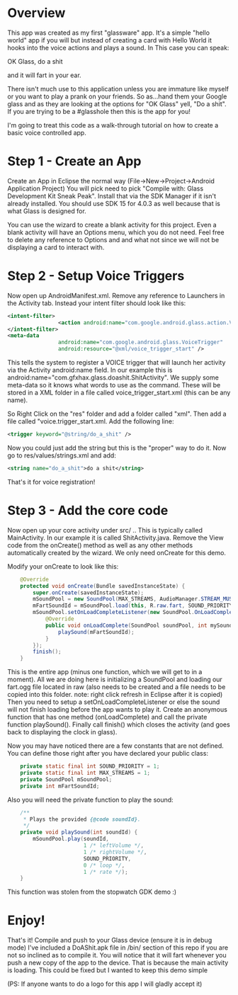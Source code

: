 Overview
========

This app was created as my first "glassware" app.  It's a simple "hello world" app if you will but
instead of creating a card with Hello World it hooks into the voice actions and plays a sound.  In
This case you can speak:

OK Glass, do a shit

and it will fart in your ear.

There isn't much use to this application unless you are immature like myself or you want to play
a prank on your friends.  So as...hand them your Google glass and as they are looking at the options
for "OK Glass" yell, "Do a shit".  If you are trying to be a #glasshole then this is the app for you!

I'm going to treat this code as a walk-through tutorial on how to create a basic voice controlled app.

Step 1 - Create an App
======================
Create an App in Eclipse the normal way (File->New->Project->Android Application Project) You will pick need to pick "Compile with: Glass Development Kit Sneak Peak".  Install that via the SDK Manager if it isn't already installed.  You should use SDK 15 for 4.0.3 as well because that is what Glass is designed for.

You can use the wizard to create a blank activity for this project.  Even a blank activity will have an
Options menu, which you do not need.  Feel free to delete any reference to Options and and what not since
we will not be displaying a card to interact with.

Step 2 - Setup Voice Triggers
=============================
Now open up AndroidManifest.xml.  Remove any reference to Launchers in the Activity tab.  Instead your
intent filter should look like this:

```xml
<intent-filter>
                <action android:name="com.google.android.glass.action.VOICE_TRIGGER" />
</intent-filter>
<meta-data
                android:name="com.google.android.glass.VoiceTrigger"
                android:resource="@xml/voice_trigger_start" />
```
This tells the system to register a VOICE trigger that will launch her activity via the Activity android:name field.  In our example this is android:name="com.gfxhax.glass.doashit.ShitActivity".  We supply some
meta-data so it knows what words to use as the command.  These will be stored in a XML folder in a file
called voice_trigger_start.xml (this can be any name).

So Right Click on the "res" folder and add a folder called "xml".  Then add a file called "voice.trigger_start.xml.  Add the following line:

```xml
<trigger keyword="@string/do_a_shit" />
```

Now you could just add the string but this is the "proper" way to do it.  Now go to res/values/strings.xml
and add:

```xml
<string name="do_a_shit">do a shit</string>
```
That's it for voice registration!

Step 3 - Add the core code
==========================
Now open up your core activity under src/ .. This is typically called MainActivity.  In our example it
is called ShitActivity.java.  Remove the View code from the onCreate() method as well as any other methods
automatically created by the wizard.  We only need onCreate for this demo.

Modify your onCreate to look like this:

```java
	@Override
	protected void onCreate(Bundle savedInstanceState) {
		super.onCreate(savedInstanceState);
		mSoundPool = new SoundPool(MAX_STREAMS, AudioManager.STREAM_MUSIC, 0);
		mFartSoundId = mSoundPool.load(this, R.raw.fart, SOUND_PRIORITY);
		mSoundPool.setOnLoadCompleteListener(new SoundPool.OnLoadCompleteListener() {
			@Override
		    public void onLoadComplete(SoundPool soundPool, int mySoundId, int status) {
				playSound(mFartSoundId);
			}
		});
		finish();
	}
```

This is the entire app (minus one function, which we will get to in a moment).  All we are doing here
is initializing a SoundPool and loading our fart.ogg file located in raw (also needs to be created and
a file needs to be copied into this folder.  note: right click refresh in Eclipse after it is copied)
Then you need to setup a setOnLoadCompleteListener or else the sound will not finish loading before the app
wants to play it.  Create an anonymous function that has one method (onLoadComplete) and call the
private function playSound().  Finally call finish() which closes the activity (and goes back to displaying
the clock in glass).

Now you may have noticed there are a few constants that are not defined.  You can define those right 
after you have declared your public class:

```java
    private static final int SOUND_PRIORITY = 1;
    private static final int MAX_STREAMS = 1;
    private SoundPool mSoundPool;
    private int mFartSoundId;
```

Also you will need the private function to play the sound:

```java
    /**
     * Plays the provided {@code soundId}.
     */
    private void playSound(int soundId) {
        mSoundPool.play(soundId,
                        1 /* leftVolume */,
                        1 /* rightVolume */,
                        SOUND_PRIORITY,
                        0 /* loop */,
                        1 /* rate */);
    }
```
This function was stolen from the stopwatch GDK demo :)

Enjoy!
======
That's it!  Compile and push to your Glass device (ensure it is in debug mode)  I've included a
DoAShit.apk file in /bin/ section of this repo if you are not so inclined as to compile it.  You will notice that
it will fart whenever you push a new copy of the app to the device.  That is because the main activity
is loading.  This could be fixed but I wanted to keep this demo simple

(PS: If anyone wants to do a logo for this app I will gladly accept it)


